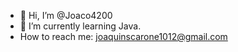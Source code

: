 - 👋 Hi, I’m @Joaco4200
- 🐉 I’m currently learning Java.
-  How to reach me: joaquinscarone1012@gmail.com



